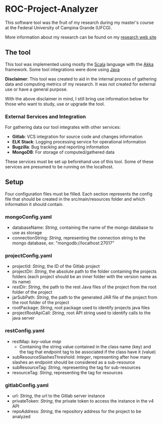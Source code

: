 # ROC-Project-Analyzer

This software tool was the fruit of my research during my master's course at the Federal University of Campina Grande (UFCG).

More information about my research can be found on my [research web site](https://sites.google.com/view/lucasandrade-research/home) 

## The tool

This tool was implemented using mostly the [Scala](https://www.scala-lang.org/) language with the [Akka](https://akka.io/) framework. Some tool integrations were done using [Java](https://www.java.com)

**Disclaimer**: This tool was created to aid in the internal process of gathering data and computing metrics of my research. 
It was not created for external use or have a general purpose.

With the above disclaimer in mind, I still bring use information below for those who want to study, use or upgrade the tool.

### External Services and Integration

For gathering data our tool integrates with other services:
 - **Gitlab**: VCS integration for source code and changes information
 - **ELK Stack**: Logging processing service for operational information
 - **Bugzilla**: Bug tracking and reporting information 
 - **MongoDB**: For storage of computed/gathered data

These services must be set up beforehand use of this tool. Some of these services are presumed to be running on the localhost.

## Setup

Four configuration files must be filled. Each section represents the config file that should be created in the src/main/resources folder and which information it should contain.

### mongoConfig.yaml
   - databaseName: *String*, containing the  name of the mongo database to use as storage
   - connectionString: *String*, representing the connection string to the mongo database, ex: "mongodb://localhost:27017"
### projectConfig.yaml
   - projectId: *String*, the ID of the Gitlab project 
   - projectDir: *String*, the absolute path to the folder containing the projects folders (each project should be an inner folder with the version name as its name)
   - restDir: *String*, the path to the rest Java files of the project from the root folder of the project
   - jarSubPath: *String*, the path to the generated JAR file of the project from the root folder of the project
   - rootPackage: *String*, root package used to identify projects java files
   - projectRootApiCall: *String*, root API string used to identify calls to the java server
### restConfig.yaml
   - restMap: *key-value map*
     -  Containing the string value contained in the class name (key) and the tag that endpoint tag to be associated if the class have it (value) 
   - subResourceSlashesThreshold: *Integer*, representing after how many slashes an endpoint should be considered as a sub-resource 
   - subResourceTag: *String*, representing the tag for sub-resources
   - resourceTag: *String*, representing the tag for resources
### gitlabConfig.yaml
   - url: *String*, the url to the Gitlab server instance
   - privateToken: *String*, the private token to access the instance in the v4 API
   - repoAddress: *String*, the repository address for the project to be analyzed
